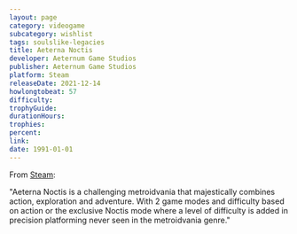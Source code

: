 ```yaml
---
layout: page
category: videogame
subcategory: wishlist
tags: soulslike-legacies
title: Aeterna Noctis
developer: Aeternum Game Studios
publisher: Aeternum Game Studios
platform: Steam
releaseDate: 2021-12-14
howlongtobeat: 57
difficulty:
trophyGuide:
durationHours:
trophies:
percent:
link:
date: 1991-01-01
---
```


From [Steam](https://store.steampowered.com/app/1517970/Aeterna_Noctis/):

"Aeterna Noctis is a challenging metroidvania that majestically combines action, exploration and adventure. With 2 game modes and difficulty based on action or the exclusive Noctis mode where a level of difficulty is added in precision platforming never seen in the metroidvania genre."
